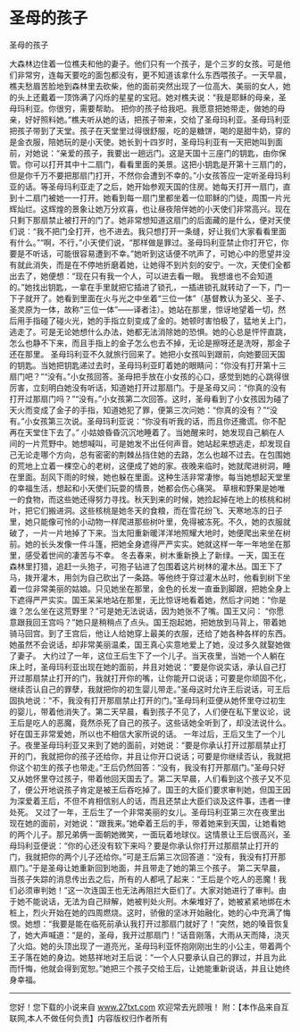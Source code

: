 # 圣母的孩子

圣母的孩子 

大森林边住着一位樵夫和他的妻子。他们只有一个孩子，是个三岁的女孩。可是他们非常穷，连每天要吃的面包都没有，更不知道该拿什么东西喂孩子。一天早晨，樵夫愁眉苦脸地到森林里去砍柴，他的面前突然出现了一位高大、美丽的女人，她的头上还戴着一顶饰满了闪烁的星星的宝冠。她对樵夫说：“我是耶稣的母亲，圣母玛利亚。你很穷，需要帮助。 
把你的孩子给我吧。我愿意把她带走，做她的母亲，好好照料她。”樵夫听从她的话，把孩子带来，交给了圣母玛利亚。圣母玛利亚把孩子带到了天堂。孩子在天堂里过得很舒服，吃的是糖饼，喝的是甜牛奶，穿的是金衣服，陪她玩的是小天使。她长到十四岁时，圣母玛利亚有一天把她叫到面前，对她说：“亲爱的孩子，我要出一趟远门。这是天国十三座门的钥匙，由你保管。你可以打开其中十二扇门，看看里面的美景。这把小钥匙是开第十三扇门的，但是你千万不要把那扇门打开，不然你会遭到不幸的。”小女孩答应一定听圣母玛利亚的话。等圣母玛利亚走了之后，她开始参观天国的住房。她每天打开一扇门，直到十二扇门被她一一打开。她看到每一扇门里都坐着一位耶稣的门徒，周围一片光辉灿烂。这辉煌的景象让她万分欢喜，也让昼夜陪伴她的小天使们非常高兴。现在只剩下那扇禁止被打开的门了。她非常想知道这扇门的后面藏的是什么，便对天使们说：“我不把门全打开，也不进去。我只想打开一条缝，好让我们大家看看里面有什么。”“啊，不行，”小天使们说，“那样做是罪过。圣母玛利亚禁止你打开它，你要是不听话，可能很容易遭到不幸。”她听到这话便不吭声了，可她心中的愿望并没有就此消失，而是在不停地折磨着她，让她得不到片刻的安宁。一次，天使们全都出去了，她便想：“现在只有我一个人，可以进去看一眼。 
我想谁也不会知道的。”她找出钥匙，一拿在手里就把它插进了锁孔，一插进锁孔就转动了一下，门一下子就开了。她看到里面在火与光之中坐着“三位一体”（基督教认为圣父、圣子、圣灵原为一体，故称“三位一体”――译者注）。她站在那里，惊讶地望着一切，然后用手指碰了碰火光，她的手指立刻变成了金的。她顿时害怕极了，猛地关上门，逃走了。可是无论她想什么办法，她都无法消除她的恐惧。她的心总是怦怦直跳，怎么也静不下来，而且手指上的金子怎么也去不掉，无论是擦呀还是洗呀，那金子还在那里。 
圣母玛利亚不久就旅行回来了。她把小女孩叫到跟前，向她要回天国的钥匙。当她把钥匙递过去时，圣母玛利亚盯着她的眼睛问：“你没有打开第十三扇门吧？”“没有。”小女孩回答。圣母把手放在小女孩的心口，感觉到她的心跳得很厉害，立刻明白她没有听话，知道她打开过那扇门。于是圣母又问：“你真的没有打开过那扇门吗？”“没有。”小女孩第二次回答。这时，圣母看到了小女孩因为碰了天火而变成了金子的手指，知道她犯了罪，便第三次问她：“你真的没有？”“没有。”小女孩第三次说。圣母玛利亚说：“你没有听我的话，而且你还撒谎。你不配再在天堂住下去了。” 
小姑娘昏昏沉沉地睡着了。当她醒来时，她发现自己躺在人间的一片荒野中。她想喊叫，可是她发不出任何声音。她站起来想逃走，却发现自己无论走哪个方向，总有密密的荆棘丛挡住她的去路，怎么也越不过去。在包围她的荒地上立着一棵空心的老树，这便成了她的家。夜晚来临时，她就爬进树洞，睡在里面。刮风下雨的时候，她也躲在里面。这种生活非常凄惨。每当她想起天堂里的幸福生活，想起和小天使们玩耍的情景，她都会伤心痛哭。 
草根和野果是她唯一的食物，而这些她还得努力寻找。秋天到来的时候，她捡起掉在地上的核桃和树叶，把它们搬进洞。这些核桃是她冬天的食粮，而在雪花纷飞、天寒地冻的日子里，她只能像可怜的小动物一样爬进那些树叶里，免得被冻死。不久，她的衣服就破了，一片一片地掉了下来。当太阳重新暖洋洋地照耀大地时，她便爬出来坐在树前。她的长头发像一件斗篷，把她全身遮得严严实实。她就这样一年一年地坐在那里，感受着世间的凄苦与不幸。 
冬去春来，树木重新换上了新绿。一天，国王在森林里打猎，追赶一头狍子，可狍子钻进了包围着这片树林的灌木丛。国王下了马，拨开灌木，用剑为自己砍出了一条路。等他终于穿过灌木丛时，他看到树下坐着一位非常美丽的姑娘。只见她坐在那里，金色的长发一直垂到脚跟，把她全身上下遮得严严实实。国王呆呆地站在那里，无比惊讶地看着她，然后才问她：“你是谁？怎么坐在这荒野里？”可是她无法说话，因为她张不了嘴。国王又问： 
“你愿意跟我回王宫吗？”她只是稍稍点了点头。国王抱起她，把她放到马背上，带着她骑马回宫。到了王宫后，他让人给她穿上最美的衣服，还给了她各种各样的东西。她虽然不会说话，却非常美丽温柔，国王真心实意地爱上了她，没过多久就娶她做了妻子。 
大约过了一年，这位王后生下了一个儿子。当天夜里，当她一个人躺在床上时，圣母玛利亚出现在她的面前，并且对她说：“要是你说实话，承认自己打开过那扇禁止打开的门，我就打开你的嘴，让你能开口说话；可要是你顽固不化，继续否认自己的罪孽，我就把你的初生婴儿带走。”圣母这时允许王后说话，可王后固执地说：“不，我没有打开那扇禁止打开的门。”圣母玛利亚便从她怀里夺过初生的婴儿，带着他消失了。第二天早晨，看到孩子不见了，人们便在私下里议论，说王后是吃人的恶魔，竟然杀死了自己的孩子。这些话她全听到了，却没法说什么。好在国王非常爱她，所以也不相信大家所说的话。 
一年过后，王后又生了一个儿子。夜里圣母玛利亚又来到了她的面前，对她说：“要是你承认打开过那扇禁止打开的门，我就把你的孩子还给你，并且让你开口说话；可要是你继续否认，我就把你这个初生的孩子也带走。”王后仍然回答：“没有，我没有打开那扇门。”圣母只好又从她怀里夺过孩子，带着他回天国去了。第二天早晨，人们看到这个孩子又不见了，便公开地说孩子肯定是被王后吞吃掉了。国王的大臣们要求审判她，但国王因为深爱着王后，不但不肯相信别人的话，而且还禁止大臣们谈及这件事，违者一律处死。 
又过了一年，王后生了一个非常美丽的女儿。圣母玛利亚第三次在夜里出现在她的面前，对她说：“跟我来。”她牵着王后的手，带着她来到天国，让她看她的两个儿子。那兄弟俩一面朝她微笑，一面玩着地球仪。这情景让王后很高兴，圣母玛利亚便说：“你的心还没有软下来吗？要是你承认你打开过那扇禁止打开的门，我就把你的两个儿子还给你。”可是王后第三次回答道：“没有，我没有打开那扇门。”于是圣母让她重新回到地面，并且带走了她的第三个孩子。 
第二天早晨，当孩子失踪的消息传出去之后，所有的人都吼了起来：“王后是个吃人的恶魔！我们必须审判她！”这一次连国王也无法再阻拦大臣们了。大家对她进行了审判。由于她不能说话，无法为自己辩解，她被判处火刑。木柴堆好了，她被紧紧地绑在木桩上，烈火开始在她的四周燃烧。这时，骄傲的坚冰开始融化，她的心中充满了悔恨。她想：“我要是能在临死前承认我打开过那扇门就好了！”突然，她的嗓音恢复了，她大声喊道：“是的，圣母，我开过那扇门！”话音刚落，大雨从天而降，浇灭了火焰。她的头顶出现了一道亮光，圣母玛利亚怀抱刚刚出生的小公主，带着两个王子落在她的身边。她慈祥地对王后说：“一个人只要承认自己的罪过，并且为此而忏悔，他就会得到宽恕。”她把三个孩子交给王后，让她能重新说话，并且让她终身幸福。 

                  
--------------------
您好！您下载的小说来自 www.27txt.com 欢迎常去光顾哦！
附：【本作品来自互联网,本人不做任何负责】内容版权归作者所有
